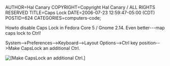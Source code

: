 AUTHOR=Hal Canary
COPYRIGHT=Copyright Hal Canary / ALL RIGHTS RESERVED
TITLE=Caps Lock
DATE=2006-07-23 12:59:47-05:00 (CDT)
POSTID=624
CATEGORIES=computers-code;

Howto disable Caps Lock in Fedora Core 5 / Gnome 2.14. Even better---map caps lock to Ctrl!

System-->Preferences-->Keyboard-->Layout Options-->Ctrl key position-->Make CapsLock an additional Ctrl.

![[Make CapsLock an additional Ctrl.]](https://halcanary.org/images/caps-lock-ctrl-fedora-core-5.png)
